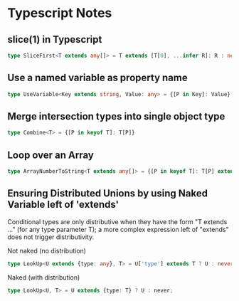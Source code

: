 # Typescript Notes

## slice(1) in Typescript
```ts
type SliceFirst<T extends any[]> = T extends [T[0], ...infer R]: R : never
```

## Use a named variable as property name
```ts
type UseVariable<Key extends string, Value: any> = {[P in Key]: Value} 
```

## Merge intersection types into single object type
```ts
type Combine<T> = {[P in keyof T]: T[P]}
```

## Loop over an Array
```ts
type ArrayNumberToString<T extends any[]> = {[P in keyof T]: T[P] extends number ? string : T[P] }
```

## Ensuring Distributed Unions by using Naked Variable left of 'extends'
Conditional types are only distributive when they have the form "T extends ..." (for any type parameter T); a more complex expression left of "extends" does not trigger distributivity.

Not naked (no distribution)
```ts
type LookUp<U extends {type: any}, T> = U['type'] extends T ? U : never
```
Naked (with distribution)
```ts
type LookUp<U, T> = U extends {type: T} ? U : never;
```
